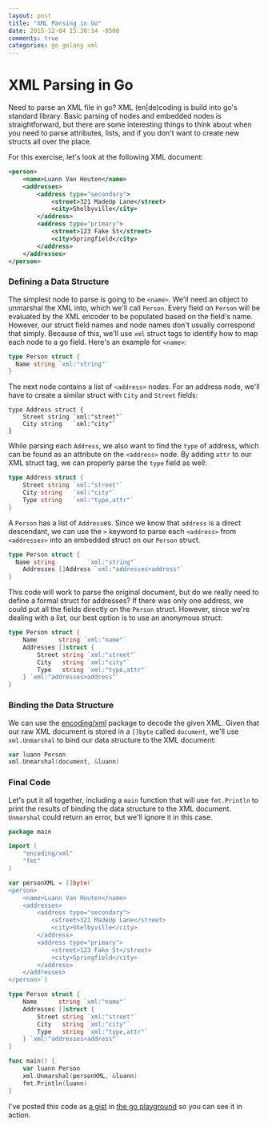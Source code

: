```yaml
---
layout: post
title: "XML Parsing in Go"
date: 2015-12-04 15:30:14 -0500
comments: true
categories: go golang xml
---
```


XML Parsing in Go
=================

Need to parse an XML file in go? XML (en|de)coding is build into go's standard library. Basic parsing of nodes and embedded nodes is straightforward, but there are some interesting things to think about when you need to parse attributes, lists, and if you don't want to create new structs all over the place.

For this exercise, let's look at the following XML document:

``` xml
<person>
	<name>Luann Van Houten</name>
	<addresses>
		<address type="secondary">
			<street>321 MadeUp Lane</street>
			<city>Shelbyville</city>
		</address>
		<address type="primary">
			<street>123 Fake St</street>
			<city>Springfield</city>
		</address>
	</addresses>
</person>
```

### Defining a Data Structure ###

The simplest node to parse is going to be `<name>`. We'll need an object to unmarshal the XML into, which we'll call `Person`. Every field on `Person` will be evaluated by the XML encoder to be populated based on the field's name. However, our struct field names and node names don't usually correspond that simply. Because of this, we'll use `xml` struct tags to identify how to map each node to a go field. Here's an example for `<name>`:

``` go
type Person struct {
  Name string `xml:"string"`
}
```

The next node contains a list of `<address>` nodes. For an address node, we'll have to create a similar struct with `City` and `Street` fields:

```
type Address struct {
	Street string `xml:"street"`
	City string   `xml:"city"`
}
```

While parsing each `Address`, we also want to find the `type` of address, which can be found as an attribute on the `<address>` node. By adding `attr` to our XML struct tag, we can properly parse the `type` field as well:

``` go
type Address struct {
	Street string `xml:"street"`
	City string   `xml:"city"`
	Type string   `xml:"type,attr"`
}
```

A `Person` has a list of `Address`es. Since we know that `address` is a direct descendant, we can use the `>` keyword to parse each `<address>` from `<addresses>` into an embedded struct on our `Person` struct.

``` go
type Person struct {
  Name string         `xml:"string"`
	Addresses []Address `xml:"addresses>address"`
}
```

This code will work to parse the original document, but do we really need to define a formal struct for addresses? If there was only one address, we could put all the fields directly on the `Person` struct. However, since we're dealing with a list, our best option is to use an anonymous struct:

``` go
type Person struct {
	Name      string `xml:"name"`
	Addresses []struct {
		Street string `xml:"street"`
		City   string `xml:"city"`
		Type   string `xml:"type,attr"`
	} `xml:"addresses>address"`
}
```

### Binding the Data Structure ###

We can use the [encoding/xml](https://golang.org/pkg/encoding/xml/) package to decode the given XML. Given that our raw XML document is stored in a `[]byte` called `document`, we'll use `xml.Unmarshal` to bind our data structure to the XML document:

``` go
var luann Person
xml.Unmarshal(document, &luann)
```

### Final Code ###

Let's put it all together, including a `main` function that will use `fmt.Println` to print the results of binding the data structure to the XML document. `Unmarshal` could return an error, but we'll ignore it in this case.

``` go
package main

import (
	"encoding/xml"
	"fmt"
)

var personXML = []byte(`
<person>
	<name>Luann Van Houten</name>
	<addresses>
		<address type="secondary">
			<street>321 MadeUp Lane</street>
			<city>Shelbyville</city>
		</address>
		<address type="primary">
			<street>123 Fake St</street>
			<city>Springfield</city>
		</address>
	</addresses>
</person>`)

type Person struct {
	Name      string `xml:"name"`
	Addresses []struct {
		Street string `xml:"street"`
		City   string `xml:"city"`
		Type   string `xml:"type,attr"`
	} `xml:"addresses>address"`
}

func main() {
	var luann Person
	xml.Unmarshal(personXML, &luann)
	fmt.Println(luann)
}
```

I've posted this code as [a gist](https://gist.github.com/larryprice/204fec2e8d33979f8cac) in [the go playground](https://play.golang.org/p/qiSoxxb5tp) so you can see it in action.
